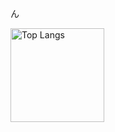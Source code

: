 ん
<p align="left"> 
  <img alt="Top Langs" height="150px" src="https://github-readme-stats.vercel.app/api/top-langs/?username=apuspac&layout=compact&show_icons=true&theme=onedark" />
</p>
